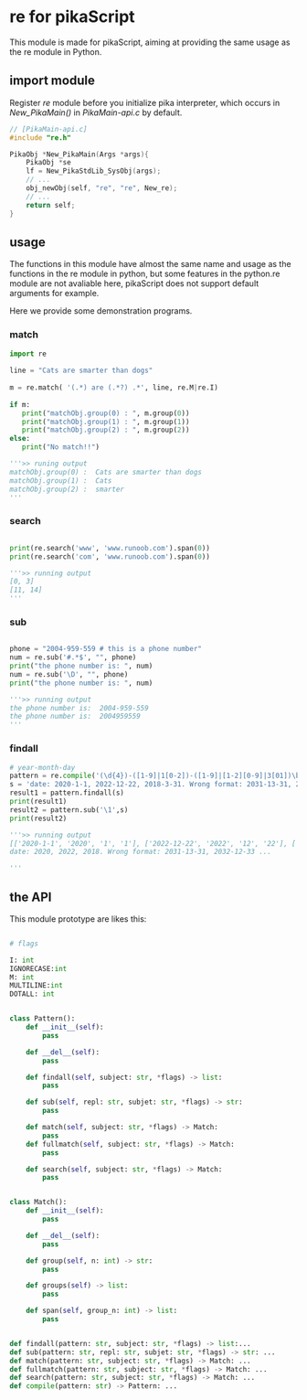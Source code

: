 # re for pikaScript

This module is made for pikaScript, aiming at providing the same usage as the re module in Python.

## import module

Register *re* module before you initialize pika interpreter, which occurs in *New_PikaMain()* in *PikaMain-api.c* by default.

``` c
// [PikaMain-api.c]
#include "re.h"

PikaObj *New_PikaMain(Args *args){
    PikaObj *se
    lf = New_PikaStdLib_SysObj(args);
    // ...
    obj_newObj(self, "re", "re", New_re);
    // ...
    return self;
}
```

## usage

The functions in this module have almost the same name and usage as the functions in the re module in python, but some features in the python.re module are not avaliable here, pikaScript does not support default arguments for example. 

Here we provide some demonstration programs.

### match

``` python
import re
 
line = "Cats are smarter than dogs"
 
m = re.match( '(.*) are (.*?) .*', line, re.M|re.I)
 
if m:
   print("matchObj.group(0) : ", m.group(0))
   print("matchObj.group(1) : ", m.group(1))
   print("matchObj.group(2) : ", m.group(2))
else:
   print("No match!!")

'''>> runing output
matchObj.group(0) :  Cats are smarter than dogs
matchObj.group(1) :  Cats
matchObj.group(2) :  smarter
'''
```

### search

``` python

print(re.search('www', 'www.runoob.com').span(0))
print(re.search('com', 'www.runoob.com').span(0)) 

'''>> running output
[0, 3]
[11, 14]
'''
```

### sub

```python

phone = "2004-959-559 # this is a phone number"
num = re.sub('#.*$', "", phone)
print("the phone number is: ", num)
num = re.sub('\D', "", phone)
print("the phone number is: ", num)

'''>> running output
the phone number is:  2004-959-559
the phone number is:  2004959559
'''

```

### findall

``` python
# year-month-day
pattern = re.compile('(\d{4})-([1-9]|1[0-2])-([1-9]|[1-2][0-9]|3[01])\b')
s = 'date: 2020-1-1, 2022-12-22, 2018-3-31. Wrong format: 2031-13-31, 2032-12-33 ...'
result1 = pattern.findall(s)
print(result1)
result2 = pattern.sub('\1',s)
print(result2)

'''>> running output
[['2020-1-1', '2020', '1', '1'], ['2022-12-22', '2022', '12', '22'], ['2018-3-31', '2018', '3', '31']]
date: 2020, 2022, 2018. Wrong format: 2031-13-31, 2032-12-33 ...

'''
```

## the API

This module prototype are likes this:

``` python

# flags

I: int
IGNORECASE:int
M: int
MULTILINE:int
DOTALL: int


class Pattern():
    def __init__(self):
        pass

    def __del__(self):
        pass

    def findall(self, subject: str, *flags) -> list:
        pass

    def sub(self, repl: str, subjet: str, *flags) -> str:
        pass

    def match(self, subject: str, *flags) -> Match:
        pass
    def fullmatch(self, subject: str, *flags) -> Match:
        pass

    def search(self, subject: str, *flags) -> Match:
        pass


class Match():
    def __init__(self):
        pass

    def __del__(self):
        pass

    def group(self, n: int) -> str:
        pass

    def groups(self) -> list:
        pass

    def span(self, group_n: int) -> list:
        pass


def findall(pattern: str, subject: str, *flags) -> list:...
def sub(pattern: str, repl: str, subjet: str, *flags) -> str: ...
def match(pattern: str, subject: str, *flags) -> Match: ...
def fullmatch(pattern: str, subject: str, *flags) -> Match: ...
def search(pattern: str, subject: str, *flags) -> Match: ...
def compile(pattern: str) -> Pattern: ...

```
